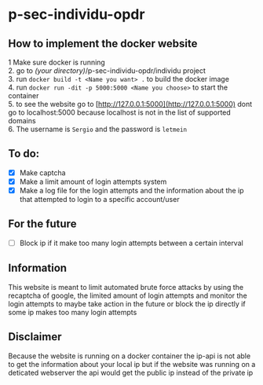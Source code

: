 # p-sec-individu-opdr

## How to implement the docker website
1 Make sure docker is running<br>
2. go to *(your directory)*/p-sec-individu-opdr/individu project<br>
3. run ```docker build -t <Name you want> .``` to build the docker image<br>
4. run ```docker run -dit -p 5000:5000 <Name you choose>``` to start the container<br>
5. to see the website go to [http://127.0.0.1:5000](http://127.0.0.1:5000) dont go to localhost:5000 because localhost is not in the list of supported domains<br>
6. The username is ```Sergio``` and the password is ```letmein```
## To do:
- [x] Make captcha
- [x] Make a limit amount of login attempts system
- [x] Make a log file for the login attempts and the information about the ip that attempted to login to a specific account/user
## For the future
- [ ] Block ip if it make too many login attempts between a certain interval

## Information
 This website is meant to limit automated brute force attacks by using the recaptcha of google, the limited amount of login attempts and monitor the login attempts to maybe take action in the future or block the ip directly if some ip makes too many login attempts
 
## Disclaimer
Because the website is running on a docker container the ip-api is not able to get the information about your local ip but if the website was running on a deticated webserver the api would get the public ip instead of the private ip
